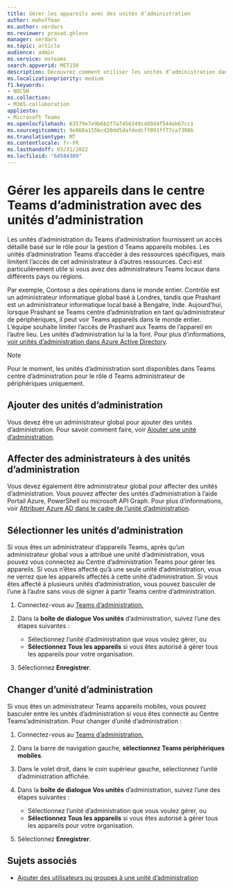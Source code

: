 ```yaml
---
title: Gérer les appareils avec des unités d’administration
author: mahoffman
ms.author: serdars
ms.reviewer: prasad.ghlove
manager: serdars
ms.topic: article
audience: admin
ms.service: msteams
search.appverid: MET150
description: Découvrez comment utiliser les unités d’administration dans Microsoft Teams
ms.localizationpriority: medium
f1.keywords:
- NOCSH
ms.collection:
- M365-collaboration
appliesto:
- Microsoft Teams
ms.openlocfilehash: 63579e7e9b6b2f7a7456349c489d4f544eb67cc1
ms.sourcegitcommit: 9e868a155bcd20dd5dafdedcff091ff77ca7398b
ms.translationtype: MT
ms.contentlocale: fr-FR
ms.lasthandoff: 03/31/2022
ms.locfileid: "64584309"
---
```

# <a name="manage-devices-in-the-teams-admin-center-with-administrative-units"></a>Gérer les appareils dans le centre Teams d’administration avec des unités d’administration

Les unités d’administration du Teams d’administration fournissent un accès détaillé basé sur le rôle pour la gestion d Teams appareils mobiles. Les unités d’administration Teams d’accéder à des ressources spécifiques, mais limitent l’accès de cet administrateur à d’autres ressources. Ceci est particulièrement utile si vous avez des administrateurs Teams locaux dans différents pays ou régions.

Par exemple, Contoso a des opérations dans le monde entier. Contrôle est un administrateur informatique global basé à Londres, tandis que Prashant est un administrateur informatique local basé à Bengalre, Inde. Aujourd’hui, lorsque Prashant se Teams centre d’administration en tant qu’administrateur de périphériques, il peut voir Teams appareils dans le monde entier. L’équipe souhaite limiter l’accès de Prashant aux Teams de l’appareil en l’autre lieu. Les unités d’administration lui la la font. Pour plus d’informations, [voir unités d’administration dans Azure Active Directory](/azure/active-directory/roles/administrative-units).

> [!NOTE]
> Pour le moment, les unités d’administration sont disponibles dans Teams centre d’administration pour le rôle d Teams administrateur de périphériques uniquement.

## <a name="add-administrative-units"></a>Ajouter des unités d’administration

Vous devez être un administrateur global pour ajouter des unités d’administration. Pour savoir comment faire, voir [Ajouter une unité d’administration](/azure/active-directory/roles/admin-units-manage#add-an-administrative-unit).

## <a name="assign-admins-to-administrative-units"></a>Affecter des administrateurs à des unités d’administration

Vous devez également être administrateur global pour affecter des unités d’administration. Vous pouvez affecter des unités d’administration à l’aide Portail Azure, PowerShell ou microsoft API Graph. Pour plus d’informations, voir [Attribuer Azure AD dans le cadre de l’unité d’administration](/azure/active-directory/roles/admin-units-assign-roles).

## <a name="select-administrative-units"></a>Sélectionner les unités d’administration

Si vous êtes un administrateur d’appareils Teams, après qu’un administrateur global vous a attribué une unité d’administration, vous pouvez vous connectez au Centre d’administration Teams pour gérer les appareils. Si vous n’êtes affecté qu’à une seule unité d’administration, vous ne verrez que les appareils affectés à cette unité d’administration. Si vous êtes affecté à plusieurs unités d’administration, vous pouvez basculer de l’une à l’autre sans vous dé signer à partir Teams centre d’administration. 

1. Connectez-vous au [Teams d’administration.](https://go.microsoft.com/fwlink/p/?linkid=2024339)

2. Dans la **boîte de dialogue Vos unités** d’administration, suivez l’une des étapes suivantes :
    - Sélectionnez l’unité d’administration que vous voulez gérer, ou 
    - **Sélectionnez Tous les appareils** si vous êtes autorisé à gérer tous les appareils pour votre organisation.

3. Sélectionnez **Enregistrer**.

## <a name="switch-administrative-units"></a>Changer d’unité d’administration

Si vous êtes un administrateur Teams appareils mobiles, vous pouvez basculer entre les unités d’administration si vous êtes connecté au Centre Teams’administration. Pour changer d’unité d’administration :

1. Connectez-vous au [Teams d’administration.](https://go.microsoft.com/fwlink/p/?linkid=2024339)

2. Dans la barre de navigation gauche, **sélectionnez Teams périphériques mobiles**.

3. Dans le volet droit, dans le coin supérieur gauche, sélectionnez l’unité d’administration affichée.

4. Dans la **boîte de dialogue Vos unités** d’administration, suivez l’une des étapes suivantes :
    - Sélectionnez l’unité d’administration que vous voulez gérer, ou 
    - **Sélectionnez Tous les appareils** si vous êtes autorisé à gérer tous les appareils pour votre organisation.

5. Sélectionnez **Enregistrer**.

## <a name="related-topics"></a>Sujets associés

- [Ajouter des utilisateurs ou groupes à une unité d’administration](/azure/active-directory/roles/admin-units-members-add)
